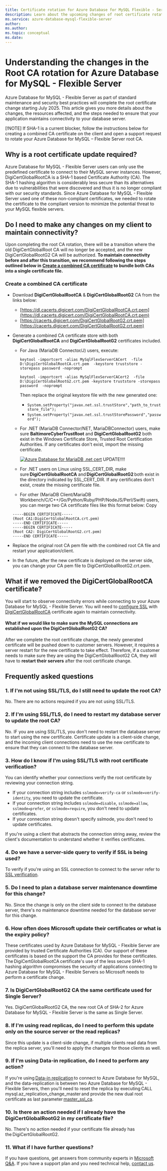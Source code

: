 ```yaml
---
title: Certificate rotation for Azure Database for MySQL Flexible - Server
description: Learn about the upcoming changes of root certificate rotation that will affect Azure Database for MySQL - Flexible Server
ms.service: azure-database-mysql-flexible-server
author: 
ms.author: 
ms.topic: conceptual
ms.date: 
---
```


# Understanding the changes in the Root CA rotation for Azure Database for MySQL - Flexible Server

Azure Database for MySQL - Flexible Server as part of standard maintenance and security best practices will complete the root certificate change starting July 2025. This article gives you more details about the changes, the resources affected, and the steps needed to ensure that your application maintains connectivity to your database server. 

[!NOTE]
If SHA-1 is a current blocker, follow the instructions below for creating a combined CA certificate on the client and open a support request to rotate your Azure Database for MySQL – Flexible Server root CA.  
>

## Why is a root certificate update required?

Azure Database for MySQL - Flexible Server users can only use the predefined certificate to connect to their MySQL server instances. However, DigiCertGlobalRootCA is a SHA-1 based Certificate Authority (CA). The SHA-1 hashing algorithm is considerably less secure than its alternatives due to vulnerabilities that were discovered and thus it is no longer compliant with our security standards. Since Azure Database for MySQL - Flexible Server used one of these non-compliant certificates, we needed to rotate the certificate to the compliant version to minimize the potential threat to your MySQL flexible servers. 


## Do I need to make any changes on my client to maintain connectivity?

Upon completing the root CA rotation, there will be a transition where the old DigiCertGlobalRoot CA will no longer be accepted, and the new DigiCertGlobalRootG2 CA will be authorized. **To maintain connectivity before and after this transition, we recommend following the steps outlined below in [Create a combined CA certificate](#create-a-combined-ca-certificate) to bundle both CAs into a single certificate file.** 


### Create a combined CA certificate

- Download **DigiCertGlobalRootCA** & **DigiCertGlobalRootG2** CA from the links below:

  - [https://dl.cacerts.digicert.com/DigiCertGlobalRootCA.crt.pem](https://dl.cacerts.digicert.com/DigiCertGlobalRootCA.crt.pem)
  - [https://cacerts.digicert.com/DigiCertGlobalRootG2.crt.pem](https://cacerts.digicert.com/DigiCertGlobalRootG2.crt.pem)

- Generate a combined CA certificate store with both **DigiCertGlobalRootCA** and **DigiCertGlobalRootG2** certificates included.

  - For Java (MariaDB Connector/J) users, execute:

    ```console
    keytool -importcert -alias MySqlFlexServerCACert  -file D:\DigiCertGlobalRootCA.crt.pem  -keystore truststore -storepass password -noprompt
    ```

    ```console
    keytool -importcert -alias MySqlFlexServerCACert2  -file D:\DigiCertGlobalRootG2.crt.pem -keystore truststore -storepass password  -noprompt
    ```

    Then replace the original keystore file with the new generated one:

    - `System.setProperty("javax.net.ssl.trustStore","path_to_truststore_file");`
    - `System.setProperty("javax.net.ssl.trustStorePassword","password");`

  - For .NET (MariaDB Connector/NET, MariaDBConnector) users, make sure **BaltimoreCyberTrustRoot** and **DigiCertGlobalRootG2** both exist in the Windows Certificate Store, Trusted Root Certification Authorities. If any certificates don't exist, import the missing certificate.

    [![Azure Database for MariaDB .net cert](media/overview/netconnecter-cert.png)](media/overview/netconnecter-cert.png#lightbox) UPDATE!!!!

  - For .NET users on Linux using SSL_CERT_DIR, make sure **DigiCertGlobalRootCA** and **DigiCertGlobalRootG2** both exist in the directory indicated by SSL_CERT_DIR. If any certificates don't exist, create the missing certificate file. 

  - For other (MariaDB Client/MariaDB Workbench/C/C++/Go/Python/Ruby/PHP/NodeJS/Perl/Swift) users, you can merge two CA certificate files like this format below:
  Copy

   ```
   -----BEGIN CERTIFICATE-----
   (Root CA1:DigiCertGlobalRootCA.crt.pem)
   -----END CERTIFICATE-----
   -----BEGIN CERTIFICATE-----
   (Root CA2: DigiCertGlobalRootG2.crt.pem)
   -----END CERTIFICATE-----
   ```

- Replace the original root CA pem file with the combined root CA file and restart your application/client.
- In the future, after the new certificate is deployed on the server side, you can change your CA pem file to DigiCertGlobalRootG2.crt.pem.

## What if we removed the DigiCertGlobalRootCA certificate?

You will start to observe connectivity errors while connecting to your Azure Database for MySQL - Flexible Server. You will need to [configure SSL](how-to-connect-tls-ssl.md) with [DigiCertGlobalRootCA](https://dl.cacerts.digicert.com/DigiCertGlobalRootCA.crt.pem) certificate again to maintain connectivity.

#### What if we would like to make sure the MySQL connections are established upon the DigiCertGlobalRootG2 CA?

After we complete the root certificate change, the newly generated certificate will be pushed down to customer servers. However, it requires a server restart for the new certificate to take effect. Therefore, if a customer needs to make sure they are using the DigiCertGlobalRootG2 CA, they will have to **restart their servers** after the root certificate change. 


## Frequently asked questions

### 1. If I'm not using SSL/TLS, do I still need to update the root CA?

No. There are no actions required if you are not using SSL/TLS. 

### 2. If I'm using SSL/TLS, do I need to restart my database server to update the root CA?

No. IF you are using SSL/TLS, you don't need to restart the database server to start using the new certificate. Certificate update is a client-side change, and the incoming client connections need to use the new certificate to ensure that they can connect to the database server.

### 3. How do I know if I'm using SSL/TLS with root certificate verification?

You can identify whether your connections verify the root certificate by reviewing your connection string.

- If your connection string includes `sslmode=verify-ca` or `sslmode=verify-identity`, you need to update the certificate.
- If your connection string includes `sslmode=disable`, `sslmode=allow`, `sslmode=prefer`, or `sslmode=require`, you don't need to update certificates.
- If your connection string doesn't specify sslmode, you don't need to update certificates.

If you're using a client that abstracts the connection string away, review the client's documentation to understand whether it verifies certificates.

### 4. Do we have a server-side query to verify if SSL is being used?

To verify if you're using an SSL connection to connect to the server refer to [SSL verification](https://learn.microsoft.com/en-us/azure/mysql/flexible-server/how-to-connect-tls-ssl#verify-the-tlsssl-connection). 

### 5. Do I need to plan a database server maintenance downtime for this change? 

No. Since the change is only on the client side to connect to the database server, there's no maintenance downtime needed for the database server for this change. 

### 6. How often does Microsoft update their certificates or what is the expiry policy? 

These certificates used by Azure Database for MySQL - Flexible Server are provided by trusted Certificate Authorities (CA). Our support of these certificates is based on the support the CA provides for these certificates. The DigiCertGlobalRootCA certificate's use of the less secure SHA-1 hashing algorithm compromises the security of applications connecting to Azure Database for MySQL - Flexible Servers so Microsoft needs to perform a certificate change. 

### 7. Is DigiCertGlobalRootG2 CA the same certificate used for Single Server?

Yes. DigiCertGlobalRootG2 CA, the new root CA of SHA-2 for Azure Database for MySQL - Flexible Server is the same as Single Server.

### 8. If I'm using read replicas, do I need to perform this update only on the source server or the read replicas?

Since this update is a client-side change, if multiple clients read data from the replica server, you'll need to apply the changes for those clients as well. 

### 9. If I'm using Data-in replication, do I need to perform any action?

If you're using [Data-in replication](https://learn.microsoft.com/en-us/azure/mysql/flexible-server/concepts-data-in-replication) to connect to Azure Database for MySQL, and the data-replication is between two Azure Database for MySQL - Flexible Servers, then you'll need to reset the replica by executing CALL mysql.az_replication_change_master and provide the new dual root certificate as last parameter [master_ssl_ca](https://learn.microsoft.com/en-us/azure/mysql/flexible-server/how-to-data-in-replication?tabs=bash%2Ccommand-line#link-source-and-replica-servers-to-start-data-in-replication). 

### 10. Is there an action needed if I already have the DigiCertGlobalRootG2 in my certificate file?

No. There's no action needed if your certificate file already has the DigiCertGlobalRootG2. 

### 11.  What if I have further questions?

If you have questions, get answers from community experts in [Microsoft Q&A](https://learn.microsoft.com/en-us/answers/questions/). If you have a support plan and you need technical help, [contact us](mailto:AskAzureDBforMySQL@service.microsoft.com).
